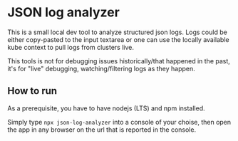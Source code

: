 # JSON log analyzer

This is a small local dev tool to analyze structured json logs. 
Logs could be either copy-pasted to the input textarea or one can use
the locally available kube context to pull logs from clusters live.

This tools is not for debugging issues historically/that happened in 
the past, it's for "live" debugging, watching/filtering logs as they happen.

## How to run

As a prerequisite, you have to have nodejs (LTS) and npm installed.

Simply type `npx json-log-analyzer` into a console of your choise, then
open the app in any browser on the url that is reported in the console.